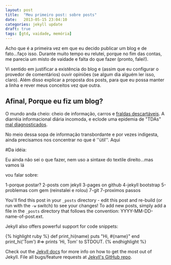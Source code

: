```yaml
---
layout: post
title:  "Meu primeiro post: sobre posts"
date:   2013-05-15 23:04:10
categories: jekyll update
draft: true
tags: [gtd, vaidade, memória]
---
```


Acho que é a primeira vez em que eu decido publicar um blog e de fato...faço isso. Durante muito tempo eu relutei,
porque no fim das contas, me parecia um misto de vaidade e falta do que fazer (pronto, falei!).

Vi sentido em justificar a existência do blog e (assim que eu configurar o provedor de comentários) ouvir opiniões
(se algum dia alguém ler isso, claro). Além disso explicar a proposta dos posts, para que eu possa manter a linha
e rever meus conceitos vez que outra.

## Afinal, Porque eu fiz um blog?

O mundo anda cheio: cheio de informação, carros e [fraldas descartáveis](http://www.sustainer.org/dhm_archive/index.php?display_article=vn321diapersed). A diarréia informacional diária incomoda, e eclode uma epidemia de "TDAs" [mal diagnosticados](http://www.ahrp.org/children/CareyADHD0603.php).

No meio dessa sopa de informação transbordante e por vezes indigesta, ainda precisamos nos concentrar no que é ''útil''. Aqui 






#Da idéia:


Eu ainda não sei o que fazer, nem uso a sintaxe do textile direito...mas vamos lá

vou falar sobre:

1-porque postar?
2-posts com jekyll
3-pages on github
4-jekyll bootstrap
5-problemas com gem (reinstalei e rolou)
7-git
7-proximos passos


You'll find this post in your `_posts` directory - edit this post and re-build (or run with the `-w` switch) to see your changes!
To add new posts, simply add a file in the `_posts` directory that follows the convention: YYYY-MM-DD-name-of-post.ext.

Jekyll also offers powerful support for code snippets:

{% highlight ruby %}
def print_hi(name)
  puts "Hi, #{name}"
end
print_hi('Tom')
#=> prints 'Hi, Tom' to STDOUT.
{% endhighlight %}

Check out the [Jekyll docs][jekyll] for more info on how to get the most out of Jekyll. File all bugs/feature requests at [Jekyll's GitHub repo][jekyll-gh].

[jekyll-gh]: https://github.com/mojombo/jekyll
[jekyll]:    http://jekyllrb.com

